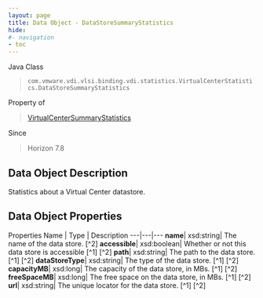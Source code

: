 ```yaml
---
layout: page
title: Data Object - DataStoreSummaryStatistics
hide:
#- navigation
- toc
---
```






Java Class
> `com.vmware.vdi.vlsi.binding.vdi.statistics.VirtualCenterStatistics.DataStoreSummaryStatistics`

Property of
> [VirtualCenterSummaryStatistics](vdi.statistics.VirtualCenterStatistics.VirtualCenterSummaryStatistics.md#field_detail)

Since
> Horizon 7.8


## Data Object Description

Statistics about a Virtual Center datastore.

## Data Object Properties
Properties
Name |  Type |  Description
---|---|---
**name**|  xsd:string|  The name of the data store. [^2]
**accessible**|  xsd:boolean|  Whether or not this data store is accessible [^1] [^2]
**path**|  xsd:string|  The path to the data store. [^1] [^2]
**dataStoreType**|  xsd:string|  The type of the data store. [^1] [^2]
**capacityMB**|  xsd:long|  The capacity of the data store, in MBs. [^1] [^2]
**freeSpaceMB**|  xsd:long|  The free space on the data store, in MBs. [^1] [^2]
**url**|  xsd:string|  The unique locator for the data store. [^1] [^2]


 
